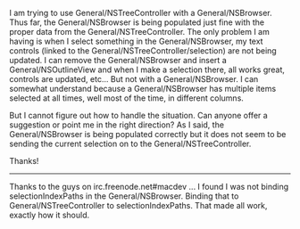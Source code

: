 I am trying to use General/NSTreeController with a General/NSBrowser. Thus far, the General/NSBrowser is being populated just fine with the proper data from the General/NSTreeController. The only problem I am having is when I select something in the General/NSBrowser, my text controls (linked to the General/NSTreeController/selection) are not being updated. I can remove the General/NSBrowser and insert a General/NSOutlineView and when I make a selection there, all works great, controls are updated, etc... But not with a General/NSBrowser. I can somewhat understand because a General/NSBrowser has multiple items selected at all times, well most of the time, in different columns.

But I cannot figure out how to handle the situation. Can anyone offer a suggestion or point me in the right direction? As I said, the General/NSBrowser is being populated correctly but it does not seem to be sending the current selection on to the General/NSTreeController.

Thanks!

----

Thanks to the guys on irc.freenode.net#macdev ... I found I was not binding selectionIndexPaths in the General/NSBrowser. Binding that to General/NSTreeController to selectionIndexPaths. That made all work, exactly how it should.
